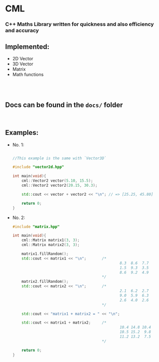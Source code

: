 # CML
### C++ Maths Library written for quickness and also efficiency and accuracy 


## Implemented:
* 2D Vector
* 3D Vector
* Matrix
* Math functions

<br/>
<br/>

## Docs can be found in the `docs/` folder

<br/>

## Examples:
* No. 1:
    ```c++

    //This example is the same with `Vector3D`

    #include "vector2d.hpp"

    int main(void){
        cml::Vector2 vector(5.10, 15.5);
        cml::Vector2 vector2(20.15, 30.3);

        std::cout << vector + vector2 << "\n"; // => [25.25, 45.80]

        return 0;
    }

    ```

* No. 2:
    ```c++
    #include "matrix.hpp"

    int main(void){
        cml::Matrix matrix1(3, 3);
        cml::Matrix matrix2(3, 3);

        matrix1.fillRandom();
        std::cout << matrix1 << "\n";       /* 
                                                    8.3  8.6  7.7
                                                    1.5  9.3  3.5
                                                    8.6  9.2  4.9
                                            */
        matrix2.fillRandom();
        std::cout << matrix2 << "\n";       /*
                                                    2.1  6.2  2.7
                                                    9.0  5.9  6.3
                                                    2.6  4.0  2.6
                                            */

        std::cout << "matrix1 + matrix2 = " << "\n";

        std::cout << matrix1 + matrix2;     /*
                                                    10.4 14.8 10.4
                                                    10.5 15.2  9.8
                                                    11.2 13.2  7.5
                                            */

        return 0;
    }

    ```
